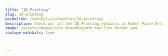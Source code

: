```yaml
---
title: "3D Printing"
slug: 3d-printing
permalink: /exhibits/categories/3d-printing/
description: Check out all the 3D Printing exhibits at Maker Faire Orlando!
image: /assets/images/site-branding/mfo_two_line_border.png
isotope-exhibits: true



---
```

